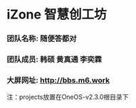 <!--
 * @Author: Anuo-shuo 1812417248@qq.com
 * @Date: 2022-07-29 15:51:36
 * @LastEditors: Anuo-shuo 1812417248@qq.com
 * @LastEditTime: 2022-07-29 15:54:05
 * @FilePath: \undefinedc:\Users\Anuo\Desktop\iZone智慧创工坊\公开\code\README.md
 * @Description: 这是默认设置,请设置`customMade`, 打开koroFileHeader查看配置 进行设置: https://github.com/OBKoro1/koro1FileHeader/wiki/%E9%85%8D%E7%BD%AE
-->
# iZone 智慧创工坊

### 团队名称: 随便答都对
### 团队成员: 韩硕 黄真通 李奕霖
### 大屏网址: http://bbs.m6.work



注：projects放置在OneOS-v2.3.0根目录下
